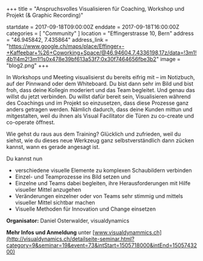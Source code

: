 +++
title = "Anspruchsvolles Visualisieren für Coaching, Workshop und Projekt (& Graphic Recording)"

startdate = 2017-09-18T09:00:00Z
enddate = 2017-09-18T16:00:00Z
categories = [ "Community" ]
location = "Effingerstrasse 10, Bern"
address = "46.945842, 7.435864"
address_link = "https://www.google.ch/maps/place/Effinger+-+Kaffeebar+%26+Coworking+Space/@46.94604,7.4336198,17z/data=!3m1!4b1!4m2!3m1!1s0x478e39bf613a53f7:0x30f7464656fbe3b2"
image = "blog2.png"
+++


In Workshops und Meeting visualisierst du bereits eifrig mit – im Notizbuch, auf der Pinnwand oder dem Whiteboard. Du bist dann sehr im Bild und bist froh, dass deine Kollegin moderiert und das Team begleitet. Und genau das willst du jetzt verbinden. Du willst dafür bereit sein, Visualisieren während des Coachings und im Projekt so einzusetzen, dass diese Prozesse ganz anders getragen werden. Nämlich dadurch, dass deine Kunden mittun und mitgestalten, weil du ihnen als Visual Facilitator die Türen zu co-create und co-operate öffnest.

Wie gehst du raus aus dem Training? Glücklich und zufrieden, weil du siehst, wie du dieses neue Werkzeug ganz selbstverständlich dann zücken kannst, wann es gerade angesagt ist.


Du kannst nun

- verschiedene visuelle Elemente zu komplexen Schaubildern verbinden
- Einzel- und Teamprozesse ins Bild setzen und
- Einzelne und Teams dabei begleiten, ihre Herausforderungen mit Hilfe visueller Mittel anzugehen
- Veränderungen einzelner oder von Teams sehr stimmig und mittels visueller Mittel sichtbar machen
- Visuelle Methoden für Innovation und Change einsetzen


**Organisator:** Daniel Osterwalder, visualdynamics

**Mehr Infos und Anmeldung** unter
[www.visualdynammics.ch](http://visualdynamics.ch/detailseite-seminar.html?category=9&seminar=19&event=73&intStart=1505718000&intEnd=1505743200)
